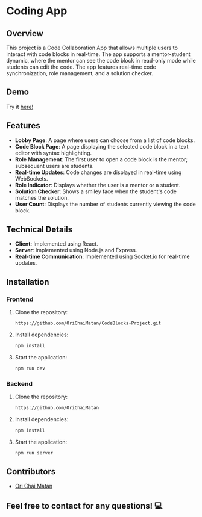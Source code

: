 # Coding App
## Overview
This project is a Code Collaboration App that allows multiple users to interact with code blocks in real-time. The app supports a mentor-student dynamic, where the mentor can see the code block in read-only mode while students can edit the code. The app features real-time code synchronization, role management, and a solution checker.
## Demo
Try it [here!](https://codeblocks-server-ori-chai-matan.onrender.com/)
## Features
- **Lobby Page**: A page where users can choose from a list of code blocks.
- ⁠⁠**Code Block Page**: A page displaying the selected code block in a text editor with syntax highlighting.
- **Role Management**: The first user to open a code block is the mentor; subsequent users are students.
- **Real-time Updates**: Code changes are displayed in real-time using WebSockets.
- **Role Indicator**: Displays whether the user is a mentor or a student.
- ⁠⁠**Solution Checker**: Shows a smiley face when the student's code matches the solution.
- ⁠**User Count**: Displays the number of students currently viewing the code block.
## Technical Details
- ⁠⁠**Client**: Implemented using React.
- ⁠⁠**Server**: Implemented using Node.js and Express.
- ⁠⁠**Real-time Communication**: Implemented using Socket.io for real-time updates.
## Installation

  ### Frontend
1. Clone the repository:
   ```bash
   https://github.com/OriChaiMatan/CodeBlocks-Project.git

2. Install dependencies:
   ```bash
   npm install

3. Start the application:
   ```bash
   npm run dev
### Backend
1. Clone the repository:
   ```bash
   https://github.com/OriChaiMatan

2. Install dependencies:
   ```bash
   npm install

3. Start the application:
   ```bash
   npm run server
  ## Contributors
  - ⁠[Ori Chai Matan](https://github.com/OriChaiMatan)
## Feel free to contact for any questions! 💻
